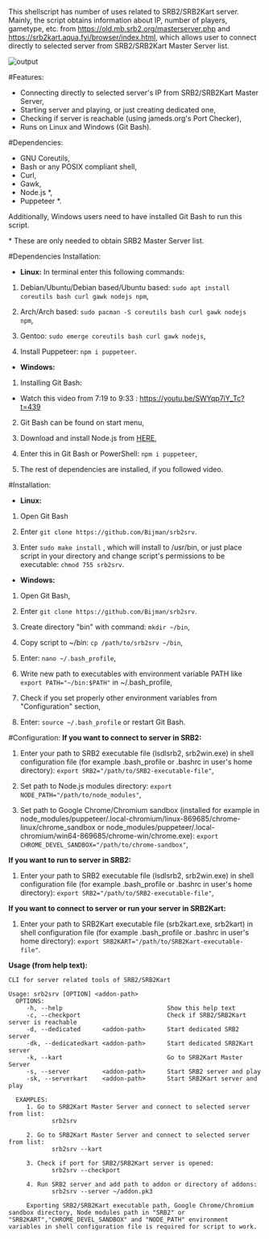 This shellscript has number of uses related to SRB2/SRB2Kart server. 
Mainly, the script obtains information about IP, number of players, gametype, etc. from https://old.mb.srb2.org/masterserver.php and https://srb2kart.aqua.fyi/browser/index.html, which allows user to connect directly to selected server from SRB2/SRB2Kart Master Server list. 

![output](https://user-images.githubusercontent.com/16626326/116865885-c59d4180-ac0a-11eb-84d9-481940569c5b.gif)

#Features:
- Connecting directly to selected server's IP from SRB2/SRB2Kart Master Server,
- Starting server and playing, or just creating dedicated one,
- Checking if server is reachable (using jameds.org's Port Checker),
- Runs on Linux and Windows (Git Bash).

#Dependencies:
- GNU Coreutils,
- Bash or any POSIX compliant shell,
- Curl,
- Gawk,
- Node.js *,
- Puppeteer *.

Additionally, Windows users need to have installed Git Bash to run this script.

\* These are only needed to obtain SRB2 Master Server list.

#Dependencies Installation:
- **Linux:** 
In terminal enter this following commands:
1. Debian/Ubuntu/Debian based/Ubuntu based: `sudo apt install coreutils bash curl gawk nodejs npm`,

2. Arch/Arch based: `sudo pacman -S coreutils bash curl gawk nodejs npm`,

3. Gentoo: `sudo emerge coreutils bash curl gawk nodejs`,

4. Install Puppeteer: `npm i puppeteer`.

- **Windows:**
1. Installing Git Bash:
- Watch this video from 7:19 to 9:33 : https://youtu.be/SWYqp7iY_Tc?t=439

2. Git Bash can be found on start menu,

3. Download and install Node.js from [HERE](https://nodejs.org/en/download/),

4. Enter this in Git Bash or PowerShell: `npm i puppeteer`,

5. The rest of dependencies are installed, if you followed video.

#Installation:
- **Linux:**
1. Open Git Bash

2. Enter `git clone https://github.com/Bijman/srb2srv`.

3. Enter `sudo make install` , which will install to /usr/bin, or just place script in your directory and change script's permissions to be executable: `chmod 755 srb2srv`.

- **Windows:**
1. Open Git Bash,

2. Enter `git clone https://github.com/Bijman/srb2srv`.

3. Create directory "bin" with command: `mkdir ~/bin`,

4. Copy script to ~/bin: `cp /path/to/srb2srv ~/bin`,

5. Enter: `nano ~/.bash_profile`,

6. Write new path to executables with environment variable PATH like `export PATH="~/bin:$PATH"` in ~/.bash_profile,

7. Check if you set properly other environment variables from "Configuration" section,

8. Enter: `source ~/.bash_profile` or restart Git Bash.

#Configuration:
**If you want to connect to server in SRB2:**
1. Enter your path to SRB2 executable file (lsdlsrb2, srb2win.exe) in shell configuration file (for example .bash_profile or .bashrc in user's home directory): `export SRB2="/path/to/SRB2-executable-file"`,

2. Set path to Node.js modules directory: `export NODE_PATH="/path/to/node_modules"`,

3. Set path to Google Chrome/Chromium sandbox (installed for example in node_modules/puppeteer/.local-chromium/linux-869685/chrome-linux/chrome_sandbox or node_modules/puppeteer/.local-chromium/win64-869685/chrome-win/chrome.exe): `export CHROME_DEVEL_SANDBOX="/path/to/chrome-sandbox"`,

**If you want to run to server in SRB2:**
1. Enter your path to SRB2 executable file (lsdlsrb2, srb2win.exe) in shell configuration file (for example .bash_profile or .bashrc in user's home directory): `export SRB2="/path/to/SRB2-executable-file"`,

**If you want to connect to server or run your server in SRB2Kart:**
1. Enter your path to SRB2Kart executable file (srb2kart.exe, srb2kart) in shell configuration file (for example .bash_profile or .bashrc in user's home directory): `export SRB2KART="/path/to/SRB2Kart-executable-file"`.

**Usage (from help text):**
```
CLI for server related tools of SRB2/SRB2Kart

Usage: srb2srv [OPTION] <addon-path>
  OPTIONS:
     -h, --help                             Show this help text
     -c, --checkport                        Check if SRB2/SRB2Kart server is reachable
     -d, --dedicated      <addon-path>      Start dedicated SRB2 server
     -dk, --dedicatedkart <addon-path>      Start dedicated SRB2Kart server
     -k, --kart                             Go to SRB2Kart Master Server
     -s, --server         <addon-path>      Start SRB2 server and play
     -sk, --serverkart    <addon-path>      Start SRB2Kart server and play

  EXAMPLES:
     1. Go to SRB2Kart Master Server and connect to selected server from list:
            srb2srv

     2. Go to SRB2Kart Master Server and connect to selected server from list:
            srb2srv --kart

     3. Check if port for SRB2/SRB2Kart server is opened:
            srb2srv --checkport

     4. Run SRB2 server and add path to addon or directory of addons:
            srb2srv --server ~/addon.pk3

     Exporting SRB2/SRB2Kart executable path, Google Chrome/Chromium sandbox directory, Node modules path in "SRB2" or "SRB2KART","CHROME_DEVEL_SANDBOX" and "NODE_PATH" environment variables in shell configuration file is required for script to work.
```
